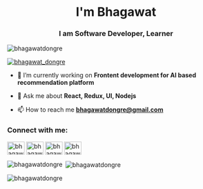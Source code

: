 <h1 align="center">I'm Bhagawat</h1>
<h3 align="center">I am Software Developer, Learner</h3>

<p align="left"> <img src="https://komarev.com/ghpvc/?username=bhagawatdongre&label=Profile%20views&color=0e75b6&style=flat" alt="bhagawatdongre" /> </p>

<p align="left"> <a href="https://twitter.com/bhagawat_dongre" target="blank"><img src="https://img.shields.io/twitter/follow/bhagawat_dongre?logo=twitter&style=for-the-badge" alt="bhagawat_dongre" /></a> </p>

- 🔭 I’m currently working on **Frontent development for AI based recommendation platform**

- 💬 Ask me about **React, Redux, UI, Nodejs**

- 📫 How to reach me **bhagawatdongre@gmail.com**

<h3 align="left">Connect with me:</h3>
<p align="left">
<a href="https://twitter.com/bhagawat_dongre" target="blank"><img align="center" src="https://cdn.jsdelivr.net/npm/simple-icons@3.0.1/icons/twitter.svg" alt="bhagawat_dongre" height="30" width="40" /></a>
<a href="https://linkedin.com/in/bhagawatdongre-21" target="blank"><img align="center" src="https://cdn.jsdelivr.net/npm/simple-icons@3.0.1/icons/linkedin.svg" alt="bhagawatdongre-21" height="30" width="40" /></a>
<a href="https://stackoverflow.com/users/bhagawat-dongre" target="blank"><img align="center" src="https://cdn.jsdelivr.net/npm/simple-icons@3.0.1/icons/stackoverflow.svg" alt="bhagawat-dongre" height="30" width="40" /></a>
<a href="https://fb.com/bhagawat.dongre" target="blank"><img align="center" src="https://cdn.jsdelivr.net/npm/simple-icons@3.0.1/icons/facebook.svg" alt="bhagawat.dongre" height="30" width="40" /></a>
</p>

<p><img align="left" src="https://github-readme-stats.vercel.app/api/top-langs?username=bhagawatdongre&show_icons=true&locale=en&layout=compact" alt="bhagawatdongre" /></p>

<p>&nbsp;<img align="center" src="https://github-readme-stats.vercel.app/api?username=bhagawatdongre&show_icons=true&locale=en" alt="bhagawatdongre" /></p>

<p><img align="center" src="https://github-readme-streak-stats.herokuapp.com/?user=bhagawatdongre&" alt="bhagawatdongre" /></p>
